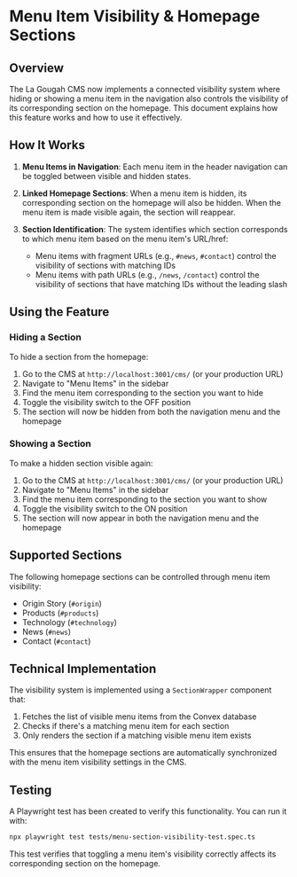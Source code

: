 # Menu Item Visibility & Homepage Sections

## Overview

The La Gougah CMS now implements a connected visibility system where hiding or showing a menu item in the navigation also controls the visibility of its corresponding section on the homepage. This document explains how this feature works and how to use it effectively.

## How It Works

1. **Menu Items in Navigation**: Each menu item in the header navigation can be toggled between visible and hidden states.

2. **Linked Homepage Sections**: When a menu item is hidden, its corresponding section on the homepage will also be hidden. When the menu item is made visible again, the section will reappear.

3. **Section Identification**: The system identifies which section corresponds to which menu item based on the menu item's URL/href:
   - Menu items with fragment URLs (e.g., `#news`, `#contact`) control the visibility of sections with matching IDs
   - Menu items with path URLs (e.g., `/news`, `/contact`) control the visibility of sections that have matching IDs without the leading slash

## Using the Feature

### Hiding a Section

To hide a section from the homepage:

1. Go to the CMS at `http://localhost:3001/cms/` (or your production URL)
2. Navigate to "Menu Items" in the sidebar
3. Find the menu item corresponding to the section you want to hide
4. Toggle the visibility switch to the OFF position
5. The section will now be hidden from both the navigation menu and the homepage

### Showing a Section

To make a hidden section visible again:

1. Go to the CMS at `http://localhost:3001/cms/` (or your production URL)
2. Navigate to "Menu Items" in the sidebar
3. Find the menu item corresponding to the section you want to show
4. Toggle the visibility switch to the ON position
5. The section will now appear in both the navigation menu and the homepage

## Supported Sections

The following homepage sections can be controlled through menu item visibility:

- Origin Story (`#origin`)
- Products (`#products`)
- Technology (`#technology`)
- News (`#news`)
- Contact (`#contact`)

## Technical Implementation

The visibility system is implemented using a `SectionWrapper` component that:

1. Fetches the list of visible menu items from the Convex database
2. Checks if there's a matching menu item for each section
3. Only renders the section if a matching visible menu item exists

This ensures that the homepage sections are automatically synchronized with the menu item visibility settings in the CMS.

## Testing

A Playwright test has been created to verify this functionality. You can run it with:

```bash
npx playwright test tests/menu-section-visibility-test.spec.ts
```

This test verifies that toggling a menu item's visibility correctly affects its corresponding section on the homepage. 